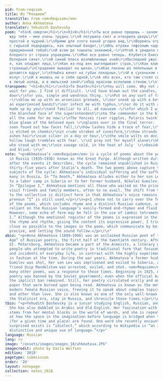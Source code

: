```yaml
---
pid: from-requiem
title: Из “Реквием”
transtitle: From <em>Requiem</em>
author: Anna Akhmatova
translator: Yehudith Dashevsky
poem: "<h1>К смерти</h1>\r\n<h1>8</h1>\r\nТы все равно придешь — зачем же не теперь?\r\nЯ
  жду тебя — мне очень трудно.\r\nЯ потушила свет и отворила дверь\r\nТебе, такой
  простой и чудной.\r\nПрими для этого какой угодно вид,\r\nВорвись отравленным снарядом\r\nИль
  с гирькой подкрадись, как опытный бандит,\r\nИль отрави тифозным чадом.\r\nИль сказочкой,
  придуманной тобой\r\nИ всем до тошноты знакомой,—\r\nЧтоб я увидела верх шапки голубой\r\nИ
  бледного от страха управдома.\r\nМне все равно теперь. Клубится Енисей,\r\nЗвезда
  Полярная сияет.\r\nИ синий блеск возлюбленных очей\r\nПоследний ужас застилает.\r\n\r\n<h1>Эпилог</h1>\r\n<h1>I</h1>\r\nУзнала
  я, как опадают лица,\r\nКак из-под век выглядывает страх,\r\nКак клинописи жесткие
  страницы\r\nСтрадание выводит на щеках,\r\nКак локоны из пепельных и черных\r\nСеребряными
  делаются вдруг,\r\nУлыбка вянет на губах покорных,\r\nИ в сухоньком смешке дрожит
  испуг.\r\nИ я молюсь не о себе одной,\r\nА обо всех, кто там стоял со мною,\r\nИ
  в лютый холод, и в июльский зной\r\nПод красною ослепшею стеною.\r\n"
transpoem: "<h1>8</h1>\r\n<h1>To Death</h1>\r\nYou will come. Why not at once?\r\nI
  wait for you. I find it difficult. \r\nI have blown out the candles, unlocked the
  door\r\nfor you, simple and wondrous thing. \r\nPut on any sort of face, any form
  —\r\nblow me up with an arsenious grenade, \r\nor sneak up with a kettlebell, like
  an experienced bandit\r\nor infect me with typhus,\r\nor do it with a little story,
  made up by you\r\nand familiar to all, ad nauseam —\r\nfor which I will be taken\r\npast
  the blanched face of the superintendent\r\nto the commander in the blue cap.\r\nIt’s
  all the same for me now:\r\nThe Yenisei river ripples, Polaris twinkles\r\nand the
  blue gleam of the beloved eyes \r\nglazes over in the final terror.     \r\n\r\n<h1>Epilogue</h1>\r\n<h1>I</h1>\r\nI’ve
  soon found out how faces fall,\r\nhow lashes hide a trace of fear,\r\nhow suffering
  is etched on cheeks\r\nin crude strokes of cuneiform,\r\nhow strands of black or
  ashen hair\r\ncan silver in a day or hour,\r\nthe smile wilts on docile lips, \r\nthe
  hollow laugh trembles with fear. \r\nI pray not for myself alone\r\nbut everyone
  who stood with me;\r\nin savage cold, in the heat of July  \r\nbeside a wall, brick-red
  and blind. \r\n"
note: "<p>Akhmatova’s <em>Requiem</em> is a cycle of poems about the years of terror
  in Russia (1935–1938) known as the Great Purge. Although written during and soon
  after the events it describes, the cycle remained unpublished in Russia until 1987,
  thirty-five years after Stalin’s death. The two poems above capture the two main
  subjects of the cycle: Akhmatova’s individual suffering and the suffering of the
  many in Russia. In “To Death,” Akhmatova alludes either to her son Lev being taken
  to a labor camp in Siberia or to her former husband, Nikolai Gumilev, being shot.
  In “Epilogue I,” Akhmatova mentions all those who waited on the prison lines to
  visit friends and family members, often to no avail. The shift from the individual
  to the collective is distinct here in that Akhmatova’s voice remains heard; the
  pronoun “I” is still used.</p>\r\n<p>I chose not to carry over the formal structure
  of the poems, which includes rhyme and a distinct Russian cadence, as it is heavily
  reliant on the Russian language’s easily-formed end-rhymes and fluid word order.
  However, some echo of form may be felt in the use of iambic tetrameter of “Epilogue
  I.” Although the emotional register of the poems is expressed in the original through
  the rhyme and rhythm, giving the content its expressive power, I tried to stay as
  close as possible to the images in the poem, which communicate by being direct and
  precise, and letting the sound follow.</p>\r\n"
abio: "<p>Anna Akhmatova (1889–1966) was an acclaimed Russian poet of the “Silver
  Age” of Russian poetry, the first half of the twentieth century. After moving to
  St. Petersburg, Akhmatova became a part of the Acmeists, a literary group of six
  people who attempted to write poetry in traditional form that focused on the objects
  and incidents of everyday life, in contrast with the highly experimental poetry
  in fashion at the time. During the war years, Akhmatova’s former husband Nikolai
  Gumilev was shot, her son Lev was imprisoned and exiled to Siberia, and her close
  friend Osip Mandelstam was arrested, exiled, and shot. <em>Requiem</em>, along with
  many other poems, was a response to those times. Beginning in 1925, Akhmatova’s
  poetry was banned by the Soviet government; even when the official ban was lifted,
  the implicit ban remained. Still, her poetry circulated orally and on scraps of
  paper that were burned upon being read. Akhmatova is known as the mother of the
  modern female Russian voice, freeing it to speak about complex topics including
  and other than love. She is also known as one of the only well-known poets to outlive
  the Stalinist era, stay in Russia, and chronicle those times.</p>\r\n"
tbio: "<p>Yehudith Dashevsky is a junior studying English, Russian, and Hebrew literature.
  She has also dabbled in Arabic and Old English. Her fascination with translation
  stems from her mental blocks in the world of words, and she is repeatedly amazed
  at how the space in the imagination before language is bridged when the right words
  (for a given time and place) are found. One word she recently encountered and was
  surprised exists is “idiolect,” which according to Wikipedia is “an individual’s
  distinctive and unique use of language.”</p>"
language: Russian
lang: ru
image: "/assets/images/images_18/ahkmatova.JPG"
imagecredit: photo by Daila Wolfson
edition: '2018'
pagetype: submission
order: '20'
layout: notepage
collection: notes_2018
---
```

